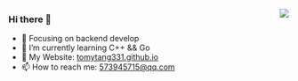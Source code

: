 <a href="https://cyborg2077.github.io" target="_blank"><img align="right" src="https://github-readme-stats.vercel.app/api?username=TomyTang331&show_icons=true&theme=tokyonight" /></a>
### Hi there 👋

- :orange_book: Focusing on backend develop
- 🌱 I’m currently learning C++ && Go
- :hammer: My Website: [tomytang331.github.io](https://tomytang331.github.io)
- 📫 How to reach me: 573945715@qq.com
